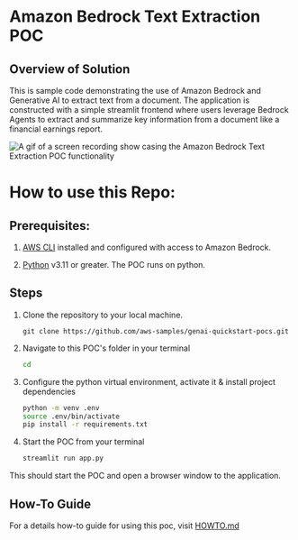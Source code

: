 # Amazon Bedrock Text Extraction POC

## Overview of Solution

This is sample code demonstrating the use of Amazon Bedrock and Generative AI to extract text from a document. The application is constructed with a simple streamlit frontend where users leverage Bedrock Agents to extract and summarize key information from a document like a financial earnings report. 

![A gif of a screen recording show casing the Amazon Bedrock Text Extraction POC functionality](images/demo.gif)


# How to use this Repo:

## Prerequisites:

1. [AWS CLI](https://docs.aws.amazon.com/cli/latest/userguide/getting-started-install.html) installed and configured with access to Amazon Bedrock.

1. [Python](https://www.python.org/downloads/) v3.11 or greater. The POC runs on python. 



## Steps
1. Clone the repository to your local machine.

    ```
    git clone https://github.com/aws-samples/genai-quickstart-pocs.git
    ```

1. Navigate to this POC's folder in your terminal
    ```zsh
    cd 
    ```

1. Configure the python virtual environment, activate it & install project dependencies
    ```zsh
    python -m venv .env
    source .env/bin/activate
    pip install -r requirements.txt
    ```
1. Start the POC from your terminal
    ```zsh
    streamlit run app.py
    ```
This should start the POC and open a browser window to the application. 

## How-To Guide
For a details how-to guide for using this poc, visit [HOWTO.md](HOWTO.md)

